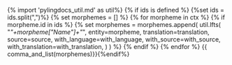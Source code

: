 {% import 'pylingdocs_util.md' as util%}
{% if ids is defined %}
{%set ids = ids.split(",")%}
{% set morphemes = [] %}
{% for morpheme in ctx %}
{% if morpheme.id in ids %}
{% set morphemes = morphemes.append(
    util.lfts(
    "<i>"+morpheme["Name"]+"</i>",
    entity=morpheme,
    translation=translation,
    source=source,
    with_language=with_language,
    with_source=with_source,
    with_translation=with_translation,
    )
)
%}
{% endif %}
{% endfor %}
{{ comma_and_list(morphemes)}}{%endif%}